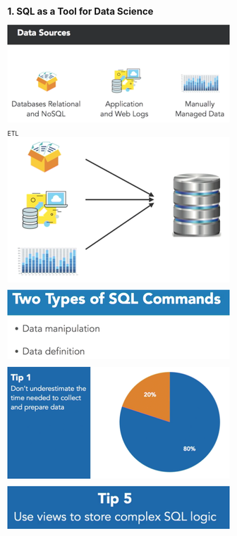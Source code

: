 ## 1. SQL as a Tool for Data Science

![](images/bdcffcde.png)

ETL
![](images/50417b0d.png)


![](images/e91f6250.png)

![](images/4c237a74.png)

![](images/0de236c3.png)